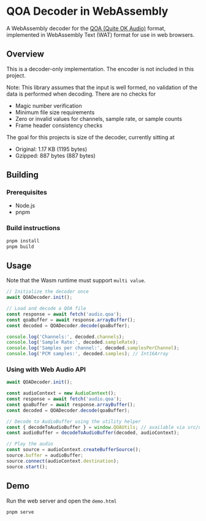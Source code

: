 # QOA Decoder in WebAssembly

A WebAssembly decoder for the [QOA (Quite OK Audio)](https://qoaformat.org/) format, implemented in WebAssembly Text (WAT) format for use in web browsers.

## Overview

This is a decoder-only implementation. The encoder is not included in this project. 

Note: This library assumes that the input is well formed, no validation of the data is performed when decoding. There are no checks for
- Magic number verification
- Minimum file size requirements
- Zero or invalid values for channels, sample rate, or sample counts
- Frame header consistency checks

The goal for this projects is size of the decoder, currently sitting at
* Original:  1.17 KB (1195 bytes)
* Gzipped:   887 bytes (887 bytes)

## Building

### Prerequisites

- Node.js
- pnpm

### Build instructions

```bash
pnpm install
pnpm build
```

## Usage

Note that the Wasm runtime must support `multi value`.

```javascript
// Initialize the decoder once
await QOADecoder.init();

// Load and decode a QOA file
const response = await fetch('audio.qoa');
const qoaBuffer = await response.arrayBuffer();
const decoded = QOADecoder.decode(qoaBuffer);

console.log('Channels:', decoded.channels);
console.log('Sample Rate:', decoded.sampleRate);
console.log('Samples per channel:', decoded.samplesPerChannel);
console.log('PCM samples:', decoded.samples); // Int16Array
```

### Using with Web Audio API

```javascript
await QOADecoder.init();

const audioContext = new AudioContext();
const response = await fetch('audio.qoa');
const qoaBuffer = await response.arrayBuffer();
const decoded = QOADecoder.decode(qoaBuffer);

// Decode to AudioBuffer using the utility helper
const { decodeToAudioBuffer } = window.QOAUtils; // available via src/utils/decode-to-audio-buffer.js
const audioBuffer = decodeToAudioBuffer(decoded, audioContext);

// Play the audio
const source = audioContext.createBufferSource();
source.buffer = audioBuffer;
source.connect(audioContext.destination);
source.start();
```

## Demo

Run the web server and open the `demo.html`

```bash
pnpm serve
```
